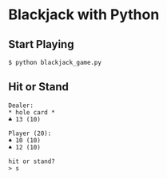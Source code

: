 # Blackjack with Python

## Start Playing

```
$ python blackjack_game.py
```

## Hit or Stand

```
Dealer:
* hole card *
♣︎ 13 (10)

Player (20):
♠︎ 10 (10)
♠︎ 12 (10)

hit or stand?
> s
```